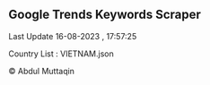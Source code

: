 

## Google Trends Keywords Scraper 
 
Last Update 16-08-2023 , 17:57:25

Country List :
VIETNAM.json



© Abdul Muttaqin 
